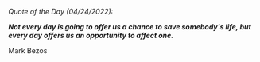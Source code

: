 *Quote of the Day (04/24/2022):*

_**Not every day is going to offer us a chance to save somebody's life, but every day offers us an opportunity to affect one.**_

Mark Bezos